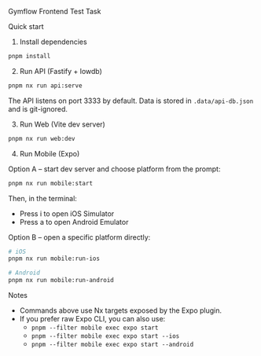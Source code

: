 Gymflow Frontend Test Task

Quick start

1. Install dependencies

```bash
pnpm install
```

2. Run API (Fastify + lowdb)

```bash
pnpm nx run api:serve
```

The API listens on port 3333 by default. Data is stored in `.data/api-db.json` and is git-ignored.

3. Run Web (Vite dev server)

```bash
pnpm nx run web:dev
```

4. Run Mobile (Expo)

Option A – start dev server and choose platform from the prompt:

```bash
pnpm nx run mobile:start
```

Then, in the terminal:

- Press i to open iOS Simulator
- Press a to open Android Emulator

Option B – open a specific platform directly:

```bash
# iOS
pnpm nx run mobile:run-ios

# Android
pnpm nx run mobile:run-android
```

Notes

- Commands above use Nx targets exposed by the Expo plugin.
- If you prefer raw Expo CLI, you can also use:
  - `pnpm --filter mobile exec expo start`
  - `pnpm --filter mobile exec expo start --ios`
  - `pnpm --filter mobile exec expo start --android`
